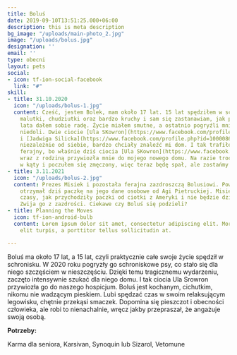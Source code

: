 ```yaml
---
title: Boluś
date: 2019-09-10T13:51:25.000+06:00
description: this is meta description
bg_image: "/uploads/main-photo_2.jpg"
image: "/uploads/bolus.jpg"
designation: ''
email: ''
type: obecni
layout: pets
social:
- icon: tf-ion-social-facebook
  link: "#"
skill:
- title: 31.10.2020
  icon: "/uploads/bolus-1.jpg"
  content: Cześć, jestem Bolek, mam około 17 lat. 15 lat spędziłem w schronisku. Jestem
    malutki, chudziutki oraz bardzo kruchy i sam się zastanawiam, jak przez te wszystkie
    lata dałem sobie radę. Życie miałem smutne, a ostatnio pogryźli mnie bracia w
    niedoli. Dwie ciocie [Ula SKowron](https://www.facebook.com/profile.php?id=100009144237427&__cft__%5b0%5d=AZUOaDroHvmdCcactk5C-xWtet-gnxLufwQtWb2Vafm71LluzNAp1aKrtpxKmnIRvFs0MtK0zAcqD6NdW_C25LwCtoQZItwXgV7hsoBvsvL9foTmaxA4Q8N4pcZXA_oFoql6v9iSRQ6fvqI6Cg3uyVZcbKlK4ccgtY3PWP9ssOH2NdOwUXpaN3_lzbR5okw-Nqo&__tn__=-%5dK-R)
    i [Jadwiga Silicka](https://www.facebook.com/profile.php?id=100008676721448&__cft__%5b0%5d=AZUOaDroHvmdCcactk5C-xWtet-gnxLufwQtWb2Vafm71LluzNAp1aKrtpxKmnIRvFs0MtK0zAcqD6NdW_C25LwCtoQZItwXgV7hsoBvsvL9foTmaxA4Q8N4pcZXA_oFoql6v9iSRQ6fvqI6Cg3uyVZcbKlK4ccgtY3PWP9ssOH2NdOwUXpaN3_lzbR5okw-Nqo&__tn__=-%5dK-R),
    niezależnie od siebie, bardzo chciały znaleźć mi dom. I tak trafiłem do viadrusowej
    ferajny, bo właśnie dziś ciocia [Ula SKowron](https://www.facebook.com/profile.php?id=100009144237427&__cft__%5b0%5d=AZUOaDroHvmdCcactk5C-xWtet-gnxLufwQtWb2Vafm71LluzNAp1aKrtpxKmnIRvFs0MtK0zAcqD6NdW_C25LwCtoQZItwXgV7hsoBvsvL9foTmaxA4Q8N4pcZXA_oFoql6v9iSRQ6fvqI6Cg3uyVZcbKlK4ccgtY3PWP9ssOH2NdOwUXpaN3_lzbR5okw-Nqo&__tn__=-%5dK-R)
    wraz z rodziną przywiozła mnie do mojego nowego domu. Na razie trochę tylko popatrzyłem
    w kąty i poczułem się zmęczony, więc teraz będę spał, ale zostańmy w kontakcie.
- title: 3.11.2021
  icon: "/uploads/bolus-2.jpg"
  content: Prezes Misiek i pozostała ferajna zazdroszczą Bolusiowi. Powód - Bolutek
    otrzymał dziś paczkę na jego dane osobowe od Agi Pietruckiej. Misiek pamięta te
    czasy, jak przychodziły paczki od ciotki z Ameryki i nie będzie dziś mógł spać.
    Zwija go z zazdrości. Ciekawe czy Boluś się podzieli?
- title: Planning the Moves
  icon: tf-ion-android-bulb
  content: Lorem ipsum dolor sit amet, consectetur adipiscing elit. Morbi hendrerit
    elit turpis, a porttitor tellus sollicitudin at.

---
```

Boluś ma około 17 lat, a 15 lat, czyli praktycznie całe swoje życie spędził w schronisku. W 2020 roku pogryzły go schroniskowe psy, co stało się dla niego szczęściem w nieszczęściu. Dzięki temu tragicznemu wydarzeniu, zaczęto intensywnie szukać dla niego domu. I tak ciocia Ula Srowron przywiozła go do naszego hospicjum. Boluś jest kochanym, cichutkim, nikomu nie wadzącym pieskiem. Lubi spędzać czas w swoim relaksującym legowisku, chętnie przekąsi smaczek. Dopomina się pieszczot i obecności człowieka, ale robi to nienachalnie, wręcz jakby przepraszał, że angażuje swoją osobą.

**Potrzeby:**

Karma dla seniora, Karsivan, Synoquin lub Sizarol, Vetomune